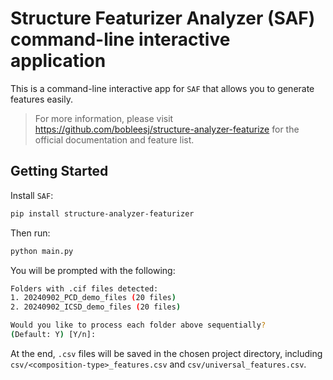 # Structure Featurizer Analyzer (SAF) command-line interactive application

This is a command-line interactive app for `SAF` that allows you to generate features easily.

> For more information, please visit https://github.com/bobleesj/structure-analyzer-featurize for the official documentation and feature list.

## Getting Started

Install `SAF`:

```bash
pip install structure-analyzer-featurizer
```

Then run:

```bash
python main.py
```

You will be prompted with the following:

```bash
Folders with .cif files detected:
1. 20240902_PCD_demo_files (20 files)
2. 20240902_ICSD_demo_files (20 files)

Would you like to process each folder above sequentially?
(Default: Y) [Y/n]:
```

At the end, `.csv` files will be saved in the chosen project directory, including `csv/<composition-type>_features.csv` and `csv/universal_features.csv`.
